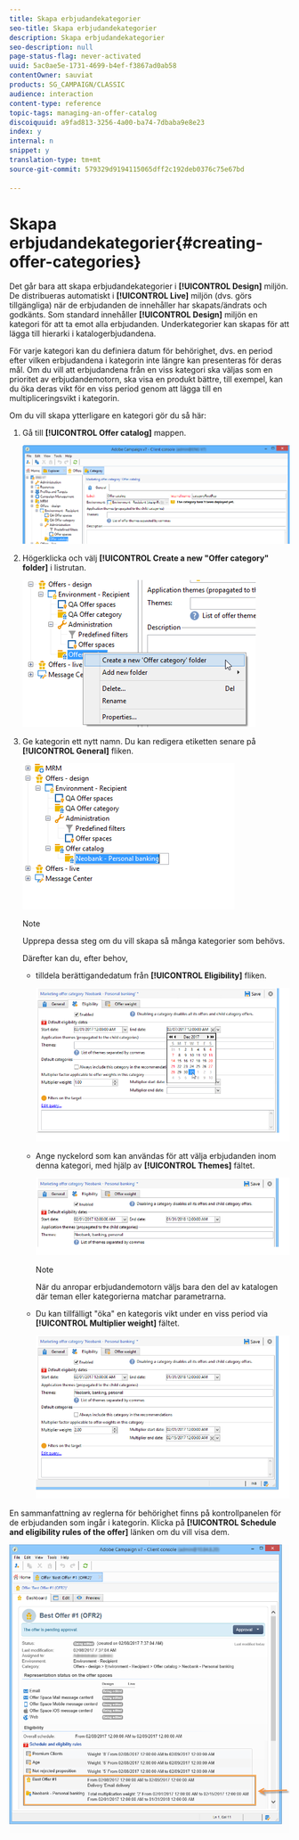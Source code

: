 ```yaml
---
title: Skapa erbjudandekategorier
seo-title: Skapa erbjudandekategorier
description: Skapa erbjudandekategorier
seo-description: null
page-status-flag: never-activated
uuid: 5ac0ae5e-1731-4699-b4ef-f3867ad0ab58
contentOwner: sauviat
products: SG_CAMPAIGN/CLASSIC
audience: interaction
content-type: reference
topic-tags: managing-an-offer-catalog
discoiquuid: a9fad813-3256-4a00-ba74-7dbaba9e8e23
index: y
internal: n
snippet: y
translation-type: tm+mt
source-git-commit: 579329d9194115065dff2c192deb0376c75e67bd

---
```



# Skapa erbjudandekategorier{#creating-offer-categories}

Det går bara att skapa erbjudandekategorier i **[!UICONTROL Design]** miljön. De distribueras automatiskt i **[!UICONTROL Live]** miljön (dvs. görs tillgängliga) när de erbjudanden de innehåller har skapats/ändrats och godkänts. Som standard innehåller **[!UICONTROL Design]** miljön en kategori för att ta emot alla erbjudanden. Underkategorier kan skapas för att lägga till hierarki i katalogerbjudandena.

För varje kategori kan du definiera datum för behörighet, dvs. en period efter vilken erbjudandena i kategorin inte längre kan presenteras för deras mål. Om du vill att erbjudandena från en viss kategori ska väljas som en prioritet av erbjudandemotorn, ska visa en produkt bättre, till exempel, kan du öka deras vikt för en viss period genom att lägga till en multipliceringsvikt i kategorin.

Om du vill skapa ytterligare en kategori gör du så här:

1. Gå till **[!UICONTROL Offer catalog]** mappen.

   ![](assets/offer_cat_create_001.png)

1. Högerklicka och välj **[!UICONTROL Create a new "Offer category" folder]** i listrutan.

   ![](assets/offer_cat_create_002.png)

1. Ge kategorin ett nytt namn. Du kan redigera etiketten senare på **[!UICONTROL General]** fliken.

   ![](assets/offer_cat_create_003.png)

   >[!NOTE]
   >
   >Upprepa dessa steg om du vill skapa så många kategorier som behövs.

   Därefter kan du, efter behov,

   * tilldela berättigandedatum från **[!UICONTROL Eligibility]** fliken.

      ![](assets/offer_cat_create_004.png)

   * Ange nyckelord som kan användas för att välja erbjudanden inom denna kategori, med hjälp av **[!UICONTROL Themes]** fältet.

      ![](assets/offer_cat_create_005.png)

      >[!NOTE]
      >
      >När du anropar erbjudandemotorn väljs bara den del av katalogen där teman eller kategorierna matchar parametrarna.

   * Du kan tillfälligt &quot;öka&quot; en kategoris vikt under en viss period via **[!UICONTROL Multiplier weight]** fältet.

      ![](assets/offer_cat_create_006.png)

En sammanfattning av reglerna för behörighet finns på kontrollpanelen för de erbjudanden som ingår i kategorin. Klicka på **[!UICONTROL Schedule and eligibility rules of the offer]** länken om du vill visa dem.

![](assets/offer_create_006.png)

